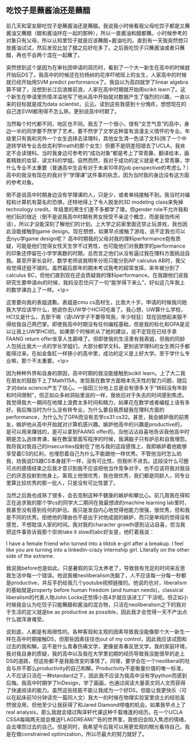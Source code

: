 ## 吃饺子是蘸酱油还是蘸醋

<p> 前几天和室友聊吃饺子是蘸酱油还是蘸醋。我说我小时候看我父母吃饺子都是又蘸酱油又蘸醋（醋和酱油拌在一起的那种），所以一直酱油和醋都蘸。小时候参考的对象只有父母，所以认知里饺子就是应该蘸醋+酱油吃的。直到有一天我突然想只放酱油试试，然后发现比加了醋之后好吃多了。之后我吃饺子只蘸酱油或者只蘸醋，再也不会两个混在一起蘸了。</p>

<p> 突然想到这个是因为在审社团申请的简历时，看到了一个大一新生在高中的时候就开始玩DS了。我高中的时候还在捡杨树的花序吓唬班上的女生，人家高中的时候就已经开始用SVM predict performance了。我自以为高四就学了linear algebra算不错了，没想到长江后浪推前浪，人家在高中时期就开始用scikit learn了。这个新生在申请里热情洋溢地写了他从高中开始就对数据产生了强烈的兴趣，一直以来的目标就是成为data scientist，云云。读到这些我感到十分愧疚，想想现在的自己连SVM都用得不怎么熟，更别说高中时期了。</p>

<p> 当然每个时代都不同，地区也不同。我去了一个很小，很有“文艺气息”的高中，身边一半的同学要不然学了艺术，要不然学了文学这种富有浪漫主义情怀的专业。年级里只有我和另外一个女生选择去读理科，其他女生清一色读了文科(除了一个中途转学转专业去伯克利学math的那个女生）但要不是阴差阳错去了UCLA，我肯定不会读理科。当时我身边可参考的“成功对象”都是考上了常青藤，翻译绘本，画着精致的妆容，读文科的学姐。自然而然，我对于成功的定义就是考上常青藤，学什么专业不太重要（普通高中生会有对于未来10年的job perspective的考虑么？）高中的我没有现在的我对于“学理课”这件事的执念，因为当时我的身边没有这方面的参考对象。</p>

<p>倒不是说高中时期身边没有学理课的人，只是少，或者单纯接触不到。我当时对编程和计算机有莫名的恐惧，还特地得上了令人脱发的3D modeling class来免掉technology credit。年级里的男生们差不多都学了理，但gender role不允许我和他们玩的很近（倒不是说我高中时期有男女授受不亲这个概念，而是我怕传闲话），所以才没能深刻了解他们的计划。上大学之前家里面还禁止玩游戏，我也因此没能接触到game design。现在想想，如果早点接触了游戏，说不定我也可以去nyu学game design呢？ 高中时期我的父母对我的理科performance抱有质疑，可能是他们觉得女性天生学不过男性，也可能他们对我数学的performance的印象还停留在小学学奥数的时期，总而言之他们从没有逼过我在理科方面挑战自我。甚至开家长会时，数学老师说我明年分班只能分到AP calculus AB时，我父母觉得还挺不错的。虽然最后那年的期末考试我考的超常发挥，来年被分到了calculus BC，但他们直到现在还会质疑我的理科performance。在我跟他们说我研究生要申请ds的时候，我妈没忍住问了一句“能学得下来么”，好似这几年我上的数学课白上了一样。<\p>
  
<p>这里要向我的表姐道歉。表姐是cmu cs高材生，比我大十岁。申请的时候我问她我大学应该学什么，她说你去UW学个HCI可吃香了。我心想，UW算什么学校，HCI又是什么，去那干嘛（请UW学子不要辱骂我，年少轻狂）现在回想起来狠不得给我自己两巴掌。即使我高中时期没有任何编程基础，但是我的标化和GPA是足以让我上UW学HCI的。如果那个时候听从了她的建议，说不定现在已经手拿FAANG return offer坐享人生巅峰了。但即使我的生活里有我表姐，但我的同龄人包括比我大一点的学长学姐们，大部分都学文科。更别说学理科的女生两只手都能得过来。在如金鱼缸一样狭小的高中里，成功的定义是上好大学。至于学什么专业嘛，那个不太重要。<\p>

<p>因为种种外界和自身的原因，高中时期的我没能接触到scikit learn。上了大二我在朋友的鼓励下上了Math115A，发现我在数学方面根本先天性的智力问题，随后才对data science产生了信心。一亩田三分地上总是会有很多关于“转码没有年龄和时间限制”，但正如众多树洞贴里说的一样，我依旧对于失去的时间感到焦虑。我觉得我大一期间在地理上浪费太多时间和精力，如果花在数学或者编程上该有多好。我后悔当时为什么没有转专业，为什么要自我质疑我在理科方面的performance，为什么为了GPA而没有去学cs31 cs32。甚至，我会嫉妒我的前男友，嫉妒他从高中开始就对计算机感兴趣。嫉妒他高中的兴趣是productive的，是可以用来赚钱的，是可以拿到FAANG offer的。当他沾沾自喜地告诉我他高中时期是怎么逃体育课，躲在教室里面写程序的时候，我满脑子只有妒忌和自我埋怨。我将我对我自己的insecurities投射在了他与我的这段感情上，我即嫉妒着他能够享受着CS的红利，也埋怨着自己为什么不能跟他一样优秀。不管他当时怎么劝我，劝我说DS跟CS本身就不一样，没有可比性，但我听不进去。这段没什么可圈可点的感情结束之后我才意识到我不应该把他当作竞争对手，也不应该将我对我自己的厌恶投射到他身上。客观上他很优秀，我也很优秀，我们都是同龄人，同专业里算比较优秀的那一批人，只是没有可比性罢了。</p>
  
  <p>当然之后我也成熟了很多，会去克制这种不健康的嫉妒和攀比心。前几周我在得知正在追求我的那个学cs的同学大二期间在我最想进的machine learning lab里时，我甚至没有感到任何的妒忌。我只是发自内心地觉得他能力很强，很优秀，但和我是不同的优秀。拒绝他的理由也不是出于对他成就的嫉妒，而只是单纯的觉得没有感觉，不想耽误人家的时间。我对我的character growth感到沾沾自喜，但当我把这件事告诉我那个崇尚take it slow的abc好友是，他盯着我说： </p>
  
  <p>I have a female friend who turned into a tiktok e-girl after a breakup. I feel like you are turning into a linkedin-crazy internship girl. Literally on the other side of the extreme. </p>
  
 <p>我说我before也是如此。只是暑假的实习太养老了，导致我有充足的时间来反思我生活中每一个错误。他说我被neoliberalism洗脑了，人不应该每一分每一秒都是productive，并反手扔给我几个youtube视频链接的。他说的也对，liberalism的基础就是property before human freedom (and human needs)，classical liberalism的代表人物John Locke还觉得小孩4岁就应该进工厂干活呢。但正如小时候我会认为吃饺子只能蘸醋和酱油的混合物，只活在neoliberalism之下的我对于生活的定义就是be as productive as possible，因此我才会觉得一天不产出点什么就浑身难受。</p>
  
  <p>说到底，人都是有局限性的。各种客观和主观的因素导致我没能像那个大一新生一样在高中时期接触DS，但那些因素往往也out of my control，因此我应该试图和过去的我和解。这不是什么青春伤痛文学，更像是青春反思文学。我的家庭环境，我对我自身的质疑，我的高中以及我在大学里初期的经历导致我没能很早的走上DS的道路，但这些都不是我能改变的事情了。同理，要学会在一个neoliberal的社会与并不那么productivity的自己和解。Productivity不是衡量价值的唯一标准，人不应该只活在一种standard之下，因此我不应该为我高中没有学python而感到后悔。我高中时期学了InDesign，学了画画，也通过阅读大量英文同人文而获得了快速阅读的能力。虽然这些技能不能让我成为一个好DS，但能让我更快乐（可以在起床前10分钟读完一篇同人文）我大一的时候在物理实验室里烧土的经验虽然很没用，但他至少让我获得了和Jared Diamond唠嗑的机会。如果我早点上了real analysis，那么我就会错过陶泽轩代课这种千载难逢的经历。在一个UCLA CSSA每隔两天就会推送FLAGDREAM广告的世界里，我依旧会陷入焦虑的情绪，会去埋怨过去的自己。但是同时，我希望今后我可以用更宏观的眼光看待自己。我是在做constrained optimization，所以尽最大的努力就好了。</p>
